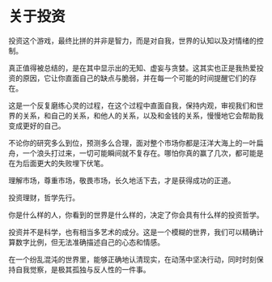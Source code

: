 # 关于投资

投资这个游戏，最终比拼的并非是智力，而是对自我，世界的认知以及对情绪的控制。

真正值得被总结的，是在其中显示出的无知、虚妄与贪婪。这其实也正是我热爱投资的原因，它让你直面自己的缺点与脆弱，并在每一个可能的时间提醒它们的存在。

这是一个反复磨练心灵的过程，在这个过程中直面自我，保持内观，审视我们和世界的关系，和自己的关系，和他人的关系，以及和金钱的关系，慢慢地它会帮助我变成更好的自己。

不论你的研究多么到位，预测多么合理，面对整个市场你都是汪洋大海上的一叶扁舟，一个浪头打过来，一切可能瞬间就不复存在。哪怕你真的赢了几次，都可能是在为后面更大的失败埋下伏笔。

理解市场，尊重市场，敬畏市场，长久地活下去，才是获得成功的正道。

投资理财，哲学先行。

你是什么样的人，你看到的世界是什么样的，决定了你会具有什么样的投资哲学。

投资并不是科学，也有相当多艺术的成分。这是一个模糊的世界，我们可以精确计算数字比例，但无法准确描述自己的心态和情感。

在一个纷乱混沌的世界里，能够正确地认清现实，在动荡中坚决行动，同时时刻保持自我觉察，是极其孤独与反人性的一件事。
